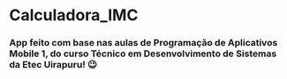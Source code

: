 # Calculadora_IMC
### App feito com base nas aulas de Programação de Aplicativos Mobile 1, do curso Técnico em Desenvolvimento de Sistemas da Etec Uirapuru! :wink:


